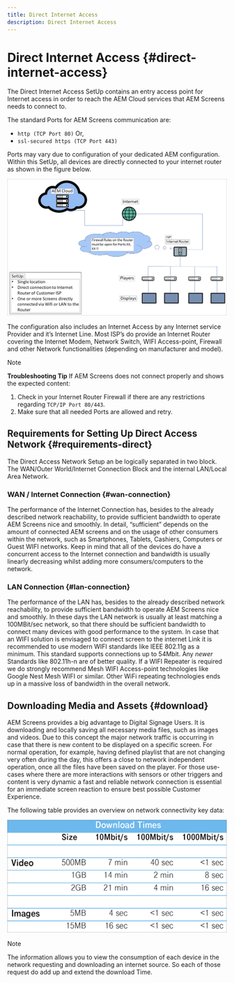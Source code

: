 ```yaml
---
title: Direct Internet Access
description: Direct Internet Access
---
```


# Direct Internet Access {#direct-internet-access}

The Direct Internet Access SetUp contains an entry access point for Internet access in order to reach the AEM Cloud services that AEM Screens needs to connect to. 

The standard Ports for AEM Screens communication are:
* `http (TCP Port 80)`
Or,
* `ssl-secured https (TCP Port 443)`

Ports may vary due to configuration of your dedicated AEM configuration. Within this SetUp, all devices are directly connected to your internet router as shown in the figure below.

![](/help/assets/direct-access-2.png)

The configuration also includes an Internet Access by any Internet service Provider and it’s Internet Line. Most ISP’s do provide an Internet Router covering the Internet Modem, Network Switch, WIFI Access-point, Firewall and other Network functionalities (depending on manufacturer and model).

>[!NOTE]
>**Troubleshooting Tip**
>If AEM Screens does not connect properly and shows the expected content:
>
>1. Check in your Internet Router Firewall if there are any restrictions regarding `TCP/IP Port 80/443`.
>1. Make sure that all needed Ports are allowed and retry.

## Requirements for Setting Up Direct Access Network {#requirements-direct}

The Direct Access Network Setup an be logically separated in two block. The WAN/Outer World/Internet Connection Block and the internal LAN/Local Area Network.

### WAN / Internet Connection {#wan-connection}

The performance of the Internet Connection has, besides to the already described network reachability, to provide sufficient bandwidth to operate AEM Screens nice and smoothly. In detail, “sufficient” depends on the amount of connected AEM screens and on the usage of other consumers within the network, such as Smartphones, Tablets, Cashiers, Computers or Guest WIFI networks.
Keep in mind that all of the devices do have a concurrent access to the Internet connection and bandwidth is usually linearly decreasing whilst adding more consumers/computers to the network.

### LAN Connection {#lan-connection}

The performance of the LAN has, besides to the already described network reachability, to provide sufficient bandwidth to operate AEM Screens nice and smoothly. In these days the LAN network is usually at least matching a 100MBit/sec network, so that there should be sufficient bandwidth to connect many devices with good performance to the system.
In case that an WIFI solution is envisaged to connect screen to the internet Link it is recommended to use modern WIFI standards like IEEE 802.11g as a minimum. This standard supports connections up to 54Mbit. Any *newer* Standards like 802.11h-n are of better quality. If a WIFI Repeater is required we do strongly recommend Mesh WIFI Access-point technologies like Google Nest Mesh WIFI or similar.
Other WiFi repeating technologies ends up in a massive loss of bandwidth in the overall network.

## Downloading Media and Assets {#download}

AEM Screens provides a big advantage to Digital Signage Users. It is downloading and locally saving all necessary media files, such as images and videos. Due to this concept the major network traffic is occurring in case that there is new content to be displayed on a specific screen.
For normal operation, for example, having defined playlist that are not changing very often during the day, this offers a close to network independent operation, once all the files have been saved on the player.
For those use-cases where there are more interactions with sensors or other triggers and content is very dynamic a fast and reliable network connection is essential for an immediate screen reaction to ensure best possible Customer Experience.

The following table provides an overview on network connectivity key data:

![](/help/assets/direct-access-1.png)

>[!NOTE]
>The information allows you to view the consumption of each device in the network requesting and downloading an internet source. So each of those request do add up and extend the download Time.